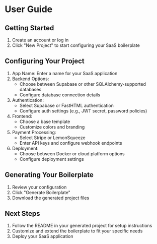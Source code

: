 # User Guide

## Getting Started

1. Create an account or log in
2. Click "New Project" to start configuring your SaaS boilerplate

## Configuring Your Project

1. App Name: Enter a name for your SaaS application
2. Backend Options:
   - Choose between Supabase or other SQLAlchemy-supported databases
   - Configure database connection details
3. Authentication:
   - Select Supabase or FastHTML authentication
   - Configure auth settings (e.g., JWT secret, password policies)
4. Frontend:
   - Choose a base template
   - Customize colors and branding
5. Payment Processing:
   - Select Stripe or LemonSqueeze
   - Enter API keys and configure webhook endpoints
6. Deployment:
   - Choose between Docker or cloud platform options
   - Configure deployment settings

## Generating Your Boilerplate

1. Review your configuration
2. Click "Generate Boilerplate"
3. Download the generated project files

## Next Steps

1. Follow the README in your generated project for setup instructions
2. Customize and extend the boilerplate to fit your specific needs
3. Deploy your SaaS application
